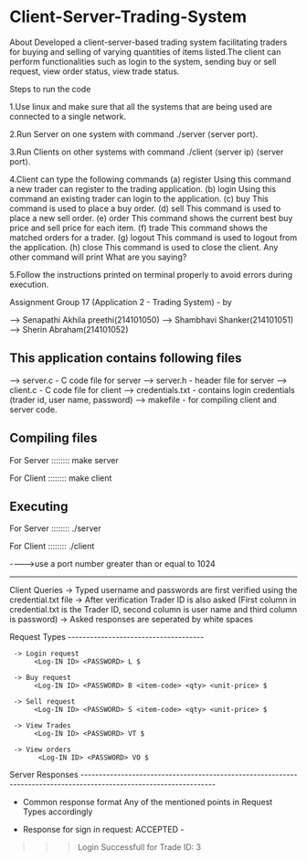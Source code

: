 # Client-Server-Trading-System
About Developed a client-server-based trading system facilitating ṭraders for buying and selling of varying quantities of items listed.The client can perform functionalities such as login to the system, sending buy or sell request, view order status, view trade status.

Steps to run the code

1.Use linux and make sure that all the systems that are being used are connected to a single network.

2.Run Server on one system with command ./server ⟨server port⟩.

3.Run Clients on other systems with command ./client ⟨server ip⟩ ⟨server port⟩.

4.Client can type the following commands (a) register Using this command a new trader can register to the trading application. (b) login Using this command an existing trader can login to the application. (c) buy This command is used to place a buy order. (d) sell This command is used to place a new sell order. (e) order This command shows the current best buy price and sell price for each item. (f) trade This command shows the matched orders for a trader. (g) logout This command is used to logout from the application. (h) close This command is used to close the client. Any other command will print What are you saying?

5.Follow the instructions printed on terminal properly to avoid errors during execution.


Assignment Group 17 (Application 2 - Trading System) - by

--> Senapathi Akhila preethi(214101050)
--> Shambhavi Shanker(214101051)
--> Sherin Abraham(214101052)



This application contains following files
--------------------------------------------------------
--> server.c - C code file for server
--> server.h - header file for server 
--> client.c - C code file for client
--> credentials.txt - contains login credentials (trader id, user name, password)
--> makefile - for compiling client and server code.


Compiling files
--------------------------------------------------------
For Server ::::::::
make server

For Client ::::::::
make client

Executing 
--------------------------------------------------------
For Server ::::::::
./server <SERVER PORT NUMBER>

For Client ::::::::
./client <Server IP Address> <SERVER PORT NUMBER>

---->use a port number greater than or equal to 1024

********************************************************

Client Queries
     -> Typed username and passwords are first verified using the credential.txt file
     -> After verification Trader ID is also asked 
     (First column in credential.txt is the Trader ID, second column is user name and third column is password)
     -> Asked responses are seperated by white spaces 

Request Types -------------------------------------

     -> Login request
          <Log-IN ID> <PASSWORD> L $

     -> Buy request
          <Log-IN ID> <PASSWORD> B <item-code> <qty> <unit-price> $

     -> Sell request
          <Log-IN ID> <PASSWORD> S <item-code> <qty> <unit-price> $

     -> View Trades
          <Log-IN ID> <PASSWORD> VT $

     -> View orders
           <Log-IN ID> <PASSWORD> VO $


Server Responses -------------------------------------------------------------------------------------------------------------------

- Common response format
    Any of the mentioned points in Request Types accordingly 

- Response for sign in request:
    ACCEPTED -
>>>Login Successfull for Trade ID: 3
